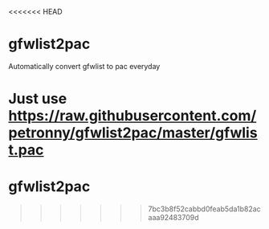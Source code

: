 <<<<<<< HEAD
# gfwlist2pac
Automatically convert gfwlist to pac everyday

Just use https://raw.githubusercontent.com/petronny/gfwlist2pac/master/gfwlist.pac
=======
# gfwlist2pac
>>>>>>> 7bc3b8f52cabbd0feab5da1b82acaaa92483709d
